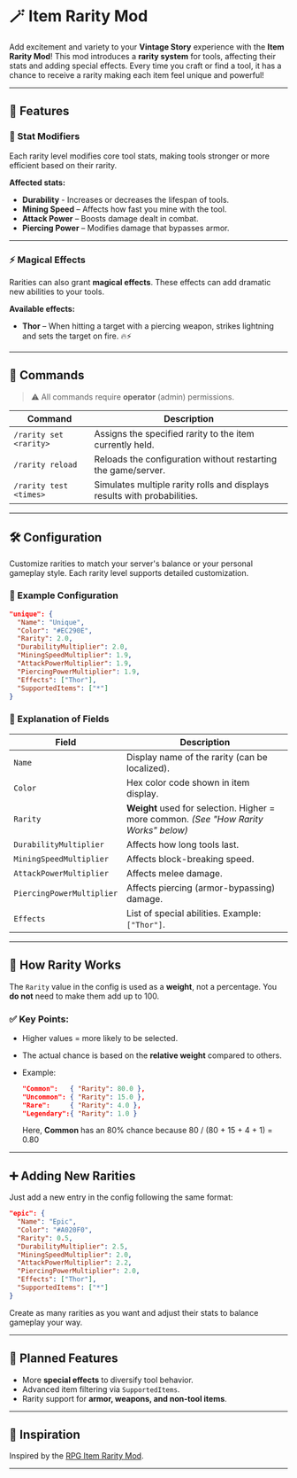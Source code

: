 # 🪄 Item Rarity Mod

Add excitement and variety to your **Vintage Story** experience with the **Item Rarity Mod**! This mod introduces a **rarity system** for tools, affecting their stats and adding special effects. Every time you craft or find a tool, it has a chance to receive a rarity making each item feel unique and powerful!

---

## 🌟 Features

### 🔧 Stat Modifiers

Each rarity level modifies core tool stats, making tools stronger or more efficient based on their rarity.

**Affected stats:**

* **Durability** - Increases or decreases the lifespan of tools.
* **Mining Speed** – Affects how fast you mine with the tool.
* **Attack Power** – Boosts damage dealt in combat.
* **Piercing Power** – Modifies damage that bypasses armor.

---

### ⚡ Magical Effects

Rarities can also grant **magical effects**. These effects can add dramatic new abilities to your tools.

**Available effects:**

* **Thor** – When hitting a target with a piercing weapon, strikes lightning and sets the target on fire. 🔥⚡

---

## 💬 Commands

> ⚠️ All commands require **operator** (admin) permissions.

| Command                | Description                                                              |
|------------------------|--------------------------------------------------------------------------|
| `/rarity set <rarity>` | Assigns the specified rarity to the item currently held.                 |
| `/rarity reload`       | Reloads the configuration without restarting the game/server.            |
| `/rarity test <times>` | Simulates multiple rarity rolls and displays results with probabilities. |

---

## 🛠️ Configuration

Customize rarities to match your server's balance or your personal gameplay style. Each rarity level supports detailed customization.

### 📄 Example Configuration

```json
"unique": {
  "Name": "Unique",
  "Color": "#EC290E",
  "Rarity": 2.0,
  "DurabilityMultiplier": 2.0,
  "MiningSpeedMultiplier": 1.9,
  "AttackPowerMultiplier": 1.9,
  "PiercingPowerMultiplier": 1.9,
  "Effects": ["Thor"],
  "SupportedItems": ["*"]
}
```

### 🧾 Explanation of Fields

| Field                     | Description                                                                           |
|---------------------------|---------------------------------------------------------------------------------------|
| `Name`                    | Display name of the rarity (can be localized).                                        |
| `Color`                   | Hex color code shown in item display.                                                 |
| `Rarity`                  | **Weight** used for selection. Higher = more common. *(See "How Rarity Works" below)* |
| `DurabilityMultiplier`    | Affects how long tools last.                                                          |
| `MiningSpeedMultiplier`   | Affects block-breaking speed.                                                         |
| `AttackPowerMultiplier`   | Affects melee damage.                                                                 |
| `PiercingPowerMultiplier` | Affects piercing (armor-bypassing) damage.                                            |
| `Effects`                 | List of special abilities. Example: `["Thor"]`.                                       |

---

## 🎯 How Rarity Works

The `Rarity` value in the config is used as a **weight**, not a percentage. You **do not** need to make them add up to 100.

### ✅ Key Points:

* Higher values = more likely to be selected.
* The actual chance is based on the **relative weight** compared to others.
* Example:

  ```json
  "Common":   { "Rarity": 80.0 },
  "Uncommon": { "Rarity": 15.0 },
  "Rare":     { "Rarity": 4.0 },
  "Legendary":{ "Rarity": 1.0 }
  ```

  Here, **Common** has an 80% chance because 80 / (80 + 15 + 4 + 1) = 0.80

---

## ➕ Adding New Rarities

Just add a new entry in the config following the same format:

```json
"epic": {
  "Name": "Epic",
  "Color": "#A020F0",
  "Rarity": 0.5,
  "DurabilityMultiplier": 2.5,
  "MiningSpeedMultiplier": 2.0,
  "AttackPowerMultiplier": 2.2,
  "PiercingPowerMultiplier": 2.0,
  "Effects": ["Thor"],
  "SupportedItems": ["*"]
}
```

Create as many rarities as you want and adjust their stats to balance gameplay your way.

---

## 🚧 Planned Features

* More **special effects** to diversify tool behavior.
* Advanced item filtering via `SupportedItems`.
* Rarity support for **armor, weapons, and non-tool items**.

---

## 🎨 Inspiration

Inspired by the [RPG Item Rarity Mod](https://mods.vintagestory.at/rpgitemrarity).

---
